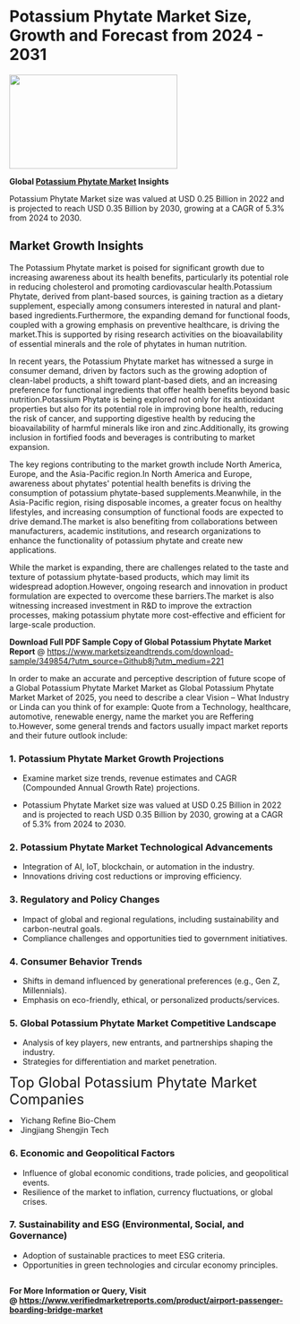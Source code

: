 <H1>Potassium Phytate Market Size, Growth and Forecast from 2024 - 2031</H1><img class="aligncenter size-medium wp-image-584254" src="https://thirdeyenews.in/wp-content/uploads/2024/09/Global-Market-Research-300x168.jpeg" alt="" width="300" height="168" /><p><strong>Global&nbsp;<a href="https://www.marketsizeandtrends.com/download-sample/349854/?utm_source=Github8j?utm_medium=221">Potassium Phytate Market</a> Insights</strong></p><p>Potassium Phytate Market size was valued at USD 0.25 Billion in 2022 and is projected to reach USD 0.35 Billion by 2030, growing at a CAGR of 5.3% from 2024 to 2030.</p><p><h2>Market Growth Insights</h2> <p>The Potassium Phytate market is poised for significant growth due to increasing awareness about its health benefits, particularly its potential role in reducing cholesterol and promoting cardiovascular health.Potassium Phytate, derived from plant-based sources, is gaining traction as a dietary supplement, especially among consumers interested in natural and plant-based ingredients.Furthermore, the expanding demand for functional foods, coupled with a growing emphasis on preventive healthcare, is driving the market.This is supported by rising research activities on the bioavailability of essential minerals and the role of phytates in human nutrition.</p> <p>In recent years, the Potassium Phytate market has witnessed a surge in consumer demand, driven by factors such as the growing adoption of clean-label products, a shift toward plant-based diets, and an increasing preference for functional ingredients that offer health benefits beyond basic nutrition.Potassium Phytate is being explored not only for its antioxidant properties but also for its potential role in improving bone health, reducing the risk of cancer, and supporting digestive health by reducing the bioavailability of harmful minerals like iron and zinc.Additionally, its growing inclusion in fortified foods and beverages is contributing to market expansion.</p> <p>The key regions contributing to the market growth include North America, Europe, and the Asia-Pacific region.In North America and Europe, awareness about phytates' potential health benefits is driving the consumption of potassium phytate-based supplements.Meanwhile, in the Asia-Pacific region, rising disposable incomes, a greater focus on healthy lifestyles, and increasing consumption of functional foods are expected to drive demand.The market is also benefiting from collaborations between manufacturers, academic institutions, and research organizations to enhance the functionality of potassium phytate and create new applications.</p> <p>While the market is expanding, there are challenges related to the taste and texture of potassium phytate-based products, which may limit its widespread adoption.However, ongoing research and innovation in product formulation are expected to overcome these barriers.The market is also witnessing increased investment in R&D to improve the extraction processes, making potassium phytate more cost-effective and efficient for large-scale production.</p> <p><span class=""><strong>Download Full PDF Sample Copy of Global Potassium Phytate Market Report</strong> @ <a href="https://www.marketsizeandtrends.com/download-sample/349854/?utm_source=Github8j?utm_medium=221" target="_blank">https://www.marketsizeandtrends.com/download-sample/349854/?utm_source=Github8j?utm_medium=221</a></span></p><p>In order to make an accurate and perceptive description of future scope of a Global&nbsp;Potassium Phytate Market Market as Global&nbsp;Potassium Phytate Market Market of 2025, you need to describe a clear Vision &ndash; What Industry or Linda can you think of for example: Quote from a Technology, healthcare, automotive, renewable energy, name the market you are Reffering to.However, some general trends and factors usually impact market reports and their future outlook include:</p><h3>1.&nbsp;<strong>Potassium Phytate Market Growth Projections</strong></h3><ul><li>Examine market size trends, revenue estimates and CAGR (Compounded Annual Growth Rate) projections.</li><li><p>Potassium Phytate Market size was valued at USD 0.25 Billion in 2022 and is projected to reach USD 0.35 Billion by 2030, growing at a CAGR of 5.3% from 2024 to 2030.</p></li></ul><h3>2.&nbsp;<strong>Potassium Phytate Market Technological Advancements</strong></h3><ul><li>Integration of AI, IoT, blockchain, or automation in the industry.</li><li>Innovations driving cost reductions or improving efficiency.</li></ul><h3>3.&nbsp;<strong>Regulatory and Policy Changes</strong></h3><ul><li>Impact of global and regional regulations, including sustainability and carbon-neutral goals.</li><li>Compliance challenges and opportunities tied to government initiatives.</li></ul><h3>4.&nbsp;<strong>Consumer Behavior Trends</strong></h3><ul><li>Shifts in demand influenced by generational preferences (e.g., Gen Z, Millennials).</li><li>Emphasis on eco-friendly, ethical, or personalized products/services.</li></ul><h3>5.&nbsp;<strong>Global Potassium Phytate Market Competitive Landscape</strong></h3><ul><li>Analysis of key players, new entrants, and partnerships shaping the industry.</li><li>Strategies for differentiation and market penetration.</li></ul><p data-pm-slice="1 1 []"><span style="color: inherit; font-family: inherit; font-size: 25px;">Top Global Potassium Phytate Market Companies</span></p><div class="" data-test-id=""><p><li>Yichang Refine Bio-Chem</li><li> Jingjiang Shengjin Tech</li></p></div><h3>6.&nbsp;<strong>Economic and Geopolitical Factors</strong></h3><ul><li>Influence of global economic conditions, trade policies, and geopolitical events.</li><li>Resilience of the market to inflation, currency fluctuations, or global crises.</li></ul><h3>7.&nbsp;<strong>Sustainability and ESG (Environmental, Social, and Governance)</strong></h3><ul><li>Adoption of sustainable practices to meet ESG criteria.</li><li>Opportunities in green technologies and circular economy principles.</li></ul><h2><strong style="font-size: 14px;">For More Information or Query, Visit @&nbsp;</strong><a style="background-color: #ffffff; font-size: 14px;" href="https://www.marketsizeandtrends.com/report/potassium-phytate-market/" target="_blank">https://www.verifiedmarketreports.com/product/airport-passenger-boarding-bridge-market</a></h2>